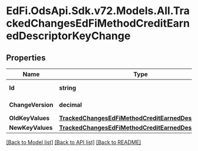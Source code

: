 # EdFi.OdsApi.Sdk.v72.Models.All.TrackedChangesEdFiMethodCreditEarnedDescriptorKeyChange

## Properties

Name | Type | Description | Notes
------------ | ------------- | ------------- | -------------
**Id** | **string** | Resource identifier | [optional] 
**ChangeVersion** | **decimal** | Change version | [optional] 
**OldKeyValues** | [**TrackedChangesEdFiMethodCreditEarnedDescriptorKey**](TrackedChangesEdFiMethodCreditEarnedDescriptorKey.md) |  | [optional] 
**NewKeyValues** | [**TrackedChangesEdFiMethodCreditEarnedDescriptorKey**](TrackedChangesEdFiMethodCreditEarnedDescriptorKey.md) |  | [optional] 

[[Back to Model list]](../../README.md#documentation-for-models) [[Back to API list]](../../README.md#documentation-for-api-endpoints) [[Back to README]](../../README.md)

